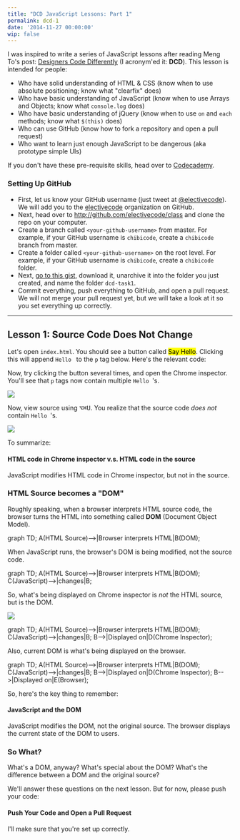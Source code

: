 ```yaml
---
title: "DCD JavaScript Lessons: Part 1"
permalink: dcd-1
date: '2014-11-27 00:00:00'
wip: false
---
```


I was inspired to write a series of JavaScript lessons after reading Meng To's post: [Designers Code Differently](https://medium.com/learning-xcode-as-a-designer/designers-code-differently-e163a354d6cc) (I acronym'ed it: **DCD**). This lesson is intended for people:

- Who have solid understanding of HTML & CSS (know when to use absolute positioning; know what "clearfix" does)
- Who have basic understanding of JavaScript (know when to use Arrays and Objects; know what `console.log` does)
- Who have basic understanding of jQuery (know when to use `on` and `each` methods; know what `$(this)` does)
- Who can use GitHub (know how to fork a repository and open a pull request)
- Who want to learn just enough JavaScript to be dangerous (aka prototype simple UIs)

If you don't have these pre-requisite skills, head over to [Codecademy](http://codecademy.com).

### Setting Up GitHub

- First, let us know your GitHub username (just tweet at [@electivecode](http://twitter.com/electivecode)). We will add you to the [electivecode](http://github.com/electivecode) organization on GitHub.
- Next, head over to http://github.com/electivecode/class and clone the repo on your computer.
- Create a branch called `<your-github-username>` from master. For example, if your GitHub username is `chibicode`, create a `chibicode` branch from master.
- Create a folder called `<your-github-username>` on the root level. For example, if your GitHub username is `chibicode`, create a `chibicode` folder.
- Next, [go to this gist](https://gist.github.com/chibicode/b5eddf974b42fc8b2fe4), download it, unarchive it into the folder you just created, and name the folder `dcd-task1`.
- Commit everything, push everything to GitHub, and open a pull request. We will not merge your pull request yet, but we will take a look at it so you set everything up correctly.

<!-- ### Setting Up Slack -->

<!-- - You can join us on [Slack](http://slack.com) at [http://electivecode-class.slack.com](http://electivecode-class.slack.com) if you have more questions. -->

---

## Lesson 1: Source Code Does Not Change

Let's open `index.html`. You should see a button called <mark>Say Hello</mark>. Clicking this will append `Hello ` to the `p` tag below. Here's the relevant code:

<p data-gist-id="b5eddf974b42fc8b2fe4" data-gist-hide-footer="true" data-gist-file="index.html" data-gist-line="22-26"></p>

<p data-gist-id="b5eddf974b42fc8b2fe4" data-gist-hide-footer="true" data-gist-file="app.js"></p>

Now, try clicking the button several times, and open the Chrome inspector. You'll see that `p` tags now contain multiple `Hello `'s.

![](http://cl.ly/image/2S2A1X3K0F3t/screenshot_2014-12-11_at_1_48_56_PM.png)

Now, view source using <kbd>⌥⌘U</kbd>. You realize that the source code *does not* contain `Hello `'s.

![](http://cl.ly/image/2T0w2W320M3G/screenshot_2014-12-11_at_2_13_27_PM.png)

To summarize:

<div class="callout callout-info">
  <h4>
    HTML code in Chrome inspector v.s. HTML code in the source
  </h4>
  <p>
    JavaScript modifies HTML code in Chrome inspector, but not in the source.
  </p>
</div>

### HTML Source becomes a "DOM"

Roughly speaking, when a browser interprets HTML source code, the browser turns the HTML into something called **DOM** (Document Object Model).

<div class="mermaid">
  graph TD;
    A(HTML Source)-->|Browser interprets HTML|B(DOM);
</div>

When JavaScript runs, the browser's DOM is being modified, not the source code.

<div class="mermaid">
  graph TD;
    A(HTML Source)-->|Browser interprets HTML|B(DOM);
    C(JavaScript)-->|changes|B;
</div>

So, what's being displayed on Chrome inspector is *not* the HTML source, but is the DOM.

![](http://cl.ly/image/0X0r1G1o1I41/Pasted_Image_12_11_14__3_16_PM.png)

<div class="mermaid">
  graph TD;
    A(HTML Source)-->|Browser interprets HTML|B(DOM);
    C(JavaScript)-->|changes|B;
    B-->|Displayed on|D(Chrome Inspector);
</div>

Also, current DOM is what's being displayed on the browser.

<div class="mermaid">
  graph TD;
    A(HTML Source)-->|Browser interprets HTML|B(DOM);
    C(JavaScript)-->|changes|B;
    B-->|Displayed on|D(Chrome Inspector);
    B-->|Displayed on|E(Browser);
</div>

So, here's the key thing to remember:

<div class="callout callout-info">
  <h4>
    JavaScript and the DOM
  </h4>
  <p>
    JavaScript modifies the DOM, not the original source. The browser displays the current state of the DOM to users.
  </p>
</div>

### So What?

What's a DOM, anyway? What's special about the DOM? What's the difference between a DOM and the original source?

We'll answer these questions on the next lesson. But for now, please push your code:

<div class="callout callout-warning">
  <h4>
    Push Your Code and Open a Pull Request
  </h4>
  <p>
    I'll make sure that you're set up correctly.
  </p>
</div>
